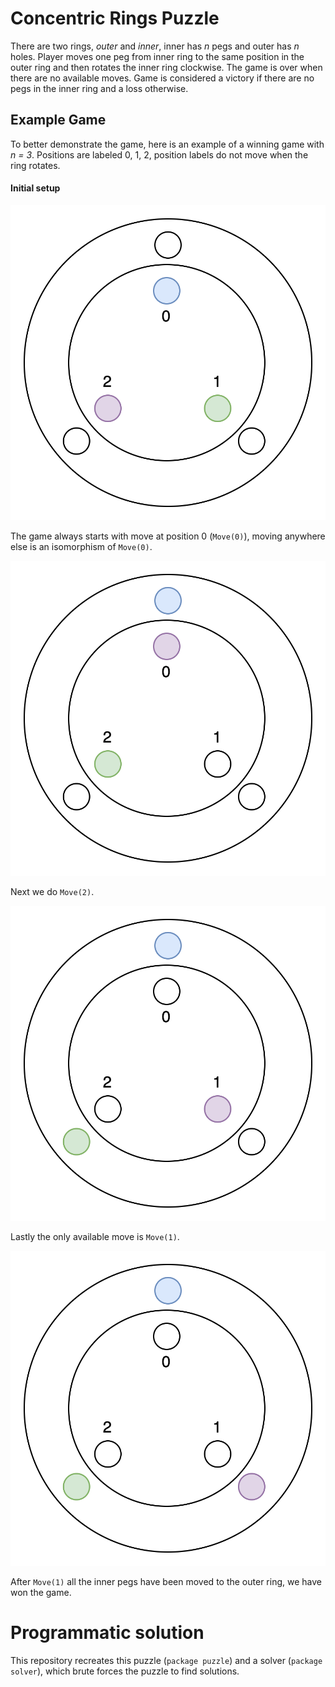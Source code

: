 # Concentric Rings Puzzle

There are two rings, _outer_ and _inner_, inner has _n_ pegs and outer has _n_ holes.
Player moves one peg from inner ring to the same position in the outer ring and then rotates the inner ring clockwise.
The game is over when there are no available moves. Game is considered a victory if there are no pegs in the inner ring and a loss otherwise.

## Example Game

To better demonstrate the game, here is an example of a winning game with _n = 3_. Positions are labeled 0, 1, 2, position labels do not move when the ring rotates.

#### Initial setup

![Initial setup](assets/step0.png?raw=true "Initial setup")

The game always starts with move at position 0 (`Move(0)`), moving anywhere else is an isomorphism of `Move(0)`.

![Position after the first move](assets/step1.png?raw=true "Position after the first move")

Next we do `Move(2)`.

![Winning position](assets/step2.png?raw=true "Position after 2 moves")

Lastly the only available move is `Move(1)`.

![Winning position](assets/step3.png?raw=true "Winning position")

After `Move(1)` all the inner pegs have been moved to the outer ring, we have won the game.

# Programmatic solution

This repository recreates this puzzle (`package puzzle`) and a solver (`package solver`), which brute forces the puzzle to find solutions.

